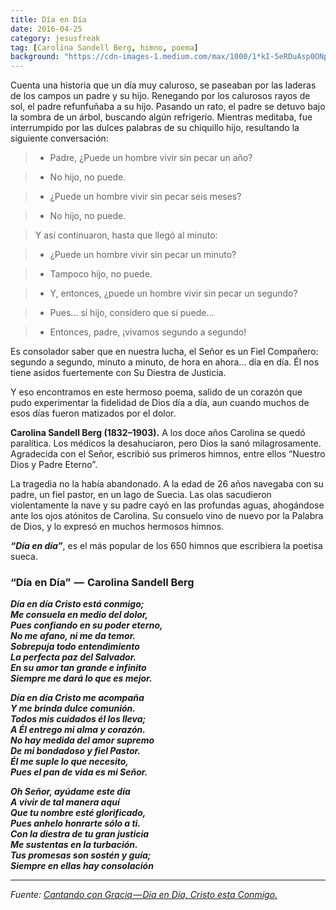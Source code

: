 ```yaml
---
title: Día en Día
date: 2016-04-25
category: jesusfreak
tag: [Carolina Sandell Berg, himno, poema]
background: "https://cdn-images-1.medium.com/max/1000/1*kI-5eRDuAsp0ONpIllKGuA.jpeg"
---
```


Cuenta una historia que un día muy caluroso, se paseaban por las laderas de los campos un padre y su hijo. Renegando por los calurosos rayos de sol, el padre refunfuñaba a su hijo. Pasando un rato, el padre se detuvo bajo la sombra de un árbol, buscando algún refrigerio. Mientras meditaba, fue interrumpido por las dulces palabras de su chiquillo hijo, resultando la siguiente conversación:

> - Padre, ¿Puede un hombre vivir sin pecar un año?

> - No hijo, no puede.

> - ¿Puede un hombre vivir sin pecar seis meses?

> - No hijo, no puede.

> Y así continuaron, hasta que llegó al minuto:

> - ¿Puede un hombre vivir sin pecar un minuto?

> - Tampoco hijo, no puede.

> - Y, entonces, ¿puede un hombre vivir sin pecar un segundo?

> - Pues… sí hijo, considero que sí puede…

> - Entonces, padre, ¡vivamos segundo a segundo!

Es consolador saber que en nuestra lucha, el Señor es un Fiel Compañero: segundo a segundo, minuto a minuto, de hora en ahora… día en día. Él nos tiene asidos fuertemente con Su Diestra de Justicia.

Y eso encontramos en este hermoso poema, salido de un corazón que pudo experimentar la fidelidad de Dios día a día, aun cuando muchos de esos días fueron matizados por el dolor.

**Carolina Sandell Berg (1832–1903).** A los doce años Carolina se quedó paralítica. Los médicos la desahuciaron, pero Dios la sanó milagrosamente. Agradecida con el Señor, escribió sus primeros himnos, entre ellos “Nuestro Dios y Padre Eterno”.

La tragedia no la había abandonado. A la edad de 26 años navegaba con su padre, un fiel pastor, en un lago de Suecia. Las olas sacudieron violentamente la nave y su padre cayó en las profundas aguas, ahogándose ante los ojos atónitos de Carolina. Su consuelo vino de nuevo por la Palabra de Dios, y lo expresó en muchos hermosos himnos.

**_“Día en día”_**, es el más popular de los 650 himnos que escribiera la poetisa sueca.

### “Día en Día”  —  Carolina Sandell Berg

**_Día en día Cristo está conmigo;  
Me consuela en medio del dolor,  
Pues confiando en su poder eterno,  
No me afano, ni me da temor.  
Sobrepuja todo entendimiento  
La perfecta paz del Salvador.  
En su amor tan grande e infinito  
Siempre me dará lo que es mejor._**

**_Día en día Cristo me acompaña  
Y me brinda dulce comunión.  
Todos mis cuidados él los lleva;  
A Él entrego mi alma y corazón.  
No hay medida del amor supremo  
De mi bondadoso y fiel Pastor.  
Él me suple lo que necesito,  
Pues el pan de vida es mi Señor._**

**_Oh Señor, ayúdame este día  
A vivir de tal manera aquí  
Que tu nombre esté glorificado,  
Pues anhelo honrarte sólo a ti.  
Con la diestra de tu gran justicia  
Me sustentas en la turbación.  
Tus promesas son sostén y guía;  
Siempre en ellas hay consolación_**

* * *

_Fuente:_ [_Cantando con Gracia — Día en Día, Cristo esta Conmigo._](http://certezadepertenencia.blogspot.pe/2010/12/cantando-con-gracia-dia-en-dia-cristo.html)

